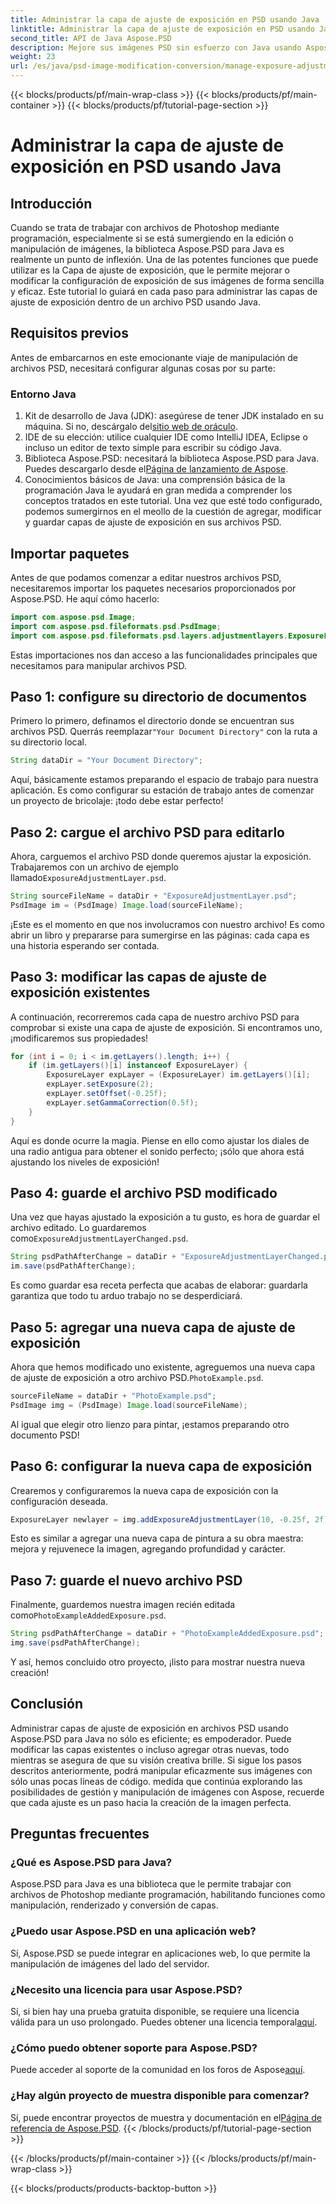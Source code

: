 ```yaml
---
title: Administrar la capa de ajuste de exposición en PSD usando Java
linktitle: Administrar la capa de ajuste de exposición en PSD usando Java
second_title: API de Java Aspose.PSD
description: Mejore sus imágenes PSD sin esfuerzo con Java usando Aspose.PSD. Siga esta guía para administrar las capas de ajuste de exposición paso a paso.
weight: 23
url: /es/java/psd-image-modification-conversion/manage-exposure-adjustment-layer-psd/
---
```


{{< blocks/products/pf/main-wrap-class >}}
{{< blocks/products/pf/main-container >}}
{{< blocks/products/pf/tutorial-page-section >}}

# Administrar la capa de ajuste de exposición en PSD usando Java

## Introducción
Cuando se trata de trabajar con archivos de Photoshop mediante programación, especialmente si se está sumergiendo en la edición o manipulación de imágenes, la biblioteca Aspose.PSD para Java es realmente un punto de inflexión. Una de las potentes funciones que puede utilizar es la Capa de ajuste de exposición, que le permite mejorar o modificar la configuración de exposición de sus imágenes de forma sencilla y eficaz. Este tutorial lo guiará en cada paso para administrar las capas de ajuste de exposición dentro de un archivo PSD usando Java.
## Requisitos previos
Antes de embarcarnos en este emocionante viaje de manipulación de archivos PSD, necesitará configurar algunas cosas por su parte:
### Entorno Java
1.  Kit de desarrollo de Java (JDK): asegúrese de tener JDK instalado en su máquina. Si no, descárgalo del[sitio web de oráculo](https://www.oracle.com/java/technologies/javase-jdk11-downloads.html).
2. IDE de su elección: utilice cualquier IDE como IntelliJ IDEA, Eclipse o incluso un editor de texto simple para escribir su código Java.
3.  Biblioteca Aspose.PSD: necesitará la biblioteca Aspose.PSD para Java. Puedes descargarlo desde el[Página de lanzamiento de Aspose](https://releases.aspose.com/psd/java/).
4. Conocimientos básicos de Java: una comprensión básica de la programación Java le ayudará en gran medida a comprender los conceptos tratados en este tutorial.
Una vez que esté todo configurado, podemos sumergirnos en el meollo de la cuestión de agregar, modificar y guardar capas de ajuste de exposición en sus archivos PSD.
## Importar paquetes
Antes de que podamos comenzar a editar nuestros archivos PSD, necesitaremos importar los paquetes necesarios proporcionados por Aspose.PSD. He aquí cómo hacerlo:
```java
import com.aspose.psd.Image;
import com.aspose.psd.fileformats.psd.PsdImage;
import com.aspose.psd.fileformats.psd.layers.adjustmentlayers.ExposureLayer;
```
Estas importaciones nos dan acceso a las funcionalidades principales que necesitamos para manipular archivos PSD.
## Paso 1: configure su directorio de documentos
 Primero lo primero, definamos el directorio donde se encuentran sus archivos PSD. Querrás reemplazar`"Your Document Directory"` con la ruta a su directorio local.
```java
String dataDir = "Your Document Directory";
```
Aquí, básicamente estamos preparando el espacio de trabajo para nuestra aplicación. Es como configurar su estación de trabajo antes de comenzar un proyecto de bricolaje: ¡todo debe estar perfecto!
## Paso 2: cargue el archivo PSD para editarlo
Ahora, carguemos el archivo PSD donde queremos ajustar la exposición. Trabajaremos con un archivo de ejemplo llamado`ExposureAdjustmentLayer.psd`. 
```java
String sourceFileName = dataDir + "ExposureAdjustmentLayer.psd";
PsdImage im = (PsdImage) Image.load(sourceFileName);
```
¡Este es el momento en que nos involucramos con nuestro archivo! Es como abrir un libro y prepararse para sumergirse en las páginas: cada capa es una historia esperando ser contada.
## Paso 3: modificar las capas de ajuste de exposición existentes
A continuación, recorreremos cada capa de nuestro archivo PSD para comprobar si existe una capa de ajuste de exposición. Si encontramos uno, ¡modificaremos sus propiedades!
```java
for (int i = 0; i < im.getLayers().length; i++) {
    if (im.getLayers()[i] instanceof ExposureLayer) {
        ExposureLayer expLayer = (ExposureLayer) im.getLayers()[i];
        expLayer.setExposure(2);
        expLayer.setOffset(-0.25f);
        expLayer.setGammaCorrection(0.5f);
    }
}
```
Aquí es donde ocurre la magia. Piense en ello como ajustar los diales de una radio antigua para obtener el sonido perfecto; ¡sólo que ahora está ajustando los niveles de exposición!
## Paso 4: guarde el archivo PSD modificado
 Una vez que hayas ajustado la exposición a tu gusto, es hora de guardar el archivo editado. Lo guardaremos como`ExposureAdjustmentLayerChanged.psd`.
```java
String psdPathAfterChange = dataDir + "ExposureAdjustmentLayerChanged.psd";
im.save(psdPathAfterChange);
```
Es como guardar esa receta perfecta que acabas de elaborar: guardarla garantiza que todo tu arduo trabajo no se desperdiciará.
## Paso 5: agregar una nueva capa de ajuste de exposición
Ahora que hemos modificado uno existente, agreguemos una nueva capa de ajuste de exposición a otro archivo PSD.`PhotoExample.psd`. 
```java
sourceFileName = dataDir + "PhotoExample.psd";
PsdImage img = (PsdImage) Image.load(sourceFileName);
```
Al igual que elegir otro lienzo para pintar, ¡estamos preparando otro documento PSD!
## Paso 6: configurar la nueva capa de exposición
Crearemos y configuraremos la nueva capa de exposición con la configuración deseada.
```java
ExposureLayer newlayer = img.addExposureAdjustmentLayer(10, -0.25f, 2f);
```
Esto es similar a agregar una nueva capa de pintura a su obra maestra: mejora y rejuvenece la imagen, agregando profundidad y carácter.
## Paso 7: guarde el nuevo archivo PSD
 Finalmente, guardemos nuestra imagen recién editada como`PhotoExampleAddedExposure.psd`.
```java
String psdPathAfterChange = dataDir + "PhotoExampleAddedExposure.psd";
img.save(psdPathAfterChange);
```
Y así, hemos concluido otro proyecto, ¡listo para mostrar nuestra nueva creación!
## Conclusión
Administrar capas de ajuste de exposición en archivos PSD usando Aspose.PSD para Java no sólo es eficiente; es empoderador. Puede modificar las capas existentes o incluso agregar otras nuevas, todo mientras se asegura de que su visión creativa brille. Si sigue los pasos descritos anteriormente, podrá manipular eficazmente sus imágenes con sólo unas pocas líneas de código.
medida que continúa explorando las posibilidades de gestión y manipulación de imágenes con Aspose, recuerde que cada ajuste es un paso hacia la creación de la imagen perfecta.
## Preguntas frecuentes
### ¿Qué es Aspose.PSD para Java?
Aspose.PSD para Java es una biblioteca que le permite trabajar con archivos de Photoshop mediante programación, habilitando funciones como manipulación, renderizado y conversión de capas.
### ¿Puedo usar Aspose.PSD en una aplicación web?
Sí, Aspose.PSD se puede integrar en aplicaciones web, lo que permite la manipulación de imágenes del lado del servidor.
### ¿Necesito una licencia para usar Aspose.PSD?
 Sí, si bien hay una prueba gratuita disponible, se requiere una licencia válida para un uso prolongado. Puedes obtener una licencia temporal[aquí](https://purchase.aspose.com/temporary-license/).
### ¿Cómo puedo obtener soporte para Aspose.PSD?
 Puede acceder al soporte de la comunidad en los foros de Aspose[aquí](https://forum.aspose.com/c/psd/34).
### ¿Hay algún proyecto de muestra disponible para comenzar?
 Sí, puede encontrar proyectos de muestra y documentación en el[Página de referencia de Aspose.PSD](https://reference.aspose.com/psd/java/).
{{< /blocks/products/pf/tutorial-page-section >}}

{{< /blocks/products/pf/main-container >}}
{{< /blocks/products/pf/main-wrap-class >}}

{{< blocks/products/products-backtop-button >}}
